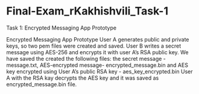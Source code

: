 # Final-Exam_rKakhishvili_Task-1
Task 1: Encrypted Messaging App Prototype

Encrypted Messaging App Prototype User A generates public and private keys, so two pem files were created and saved. User B writes a secret message using AES-256 and encrypts it with user A’s RSA public key. We have saved the created the following files: the secret message - message.txt, AES-encrypted message- encrypted_message.bin and AES key encrypted using User A’s public RSA key - aes_key_encrypted.bin User A with the RSA kay decrypts the AES key and it was saved as encrypted_message.bin file.
